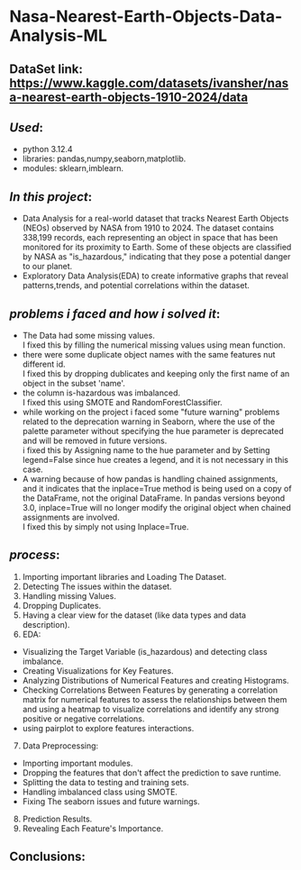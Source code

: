 # Nasa-Nearest-Earth-Objects-Data-Analysis-ML <br/>
## DataSet link: https://www.kaggle.com/datasets/ivansher/nasa-nearest-earth-objects-1910-2024/data <br/>
## *Used*: <br/>
- python 3.12.4 <br/>
- libraries: pandas,numpy,seaborn,matplotlib. <br/>
- modules: sklearn,imblearn. <br/>
## *In this project*: <br/>
- Data Analysis for a real-world dataset that tracks Nearest Earth Objects (NEOs)
observed by NASA from 1910 to 2024. The dataset contains 338,199 records, each representing
an object in space that has been monitored for its proximity to Earth. Some of these objects are
classified by NASA as "is_hazardous," indicating that they pose a potential danger to our planet. <br/>
- Exploratory Data Analysis(EDA) to create informative graphs that reveal patterns,trends, 
and potential correlations within the dataset. <br/>
## *problems i faced and how i solved it*: <br/>
- The Data had some missing values. <br/>
I fixed this by filling the numerical missing values using mean function. <br/>
- there were some duplicate object names with the same features nut different id. <br/>
I fixed this by dropping dublicates and keeping only the first name of an object in the subset 'name'. <br/>
- the column is-hazardous was imbalanced. <br/>
I fixed this using SMOTE and RandomForestClassifier. <br/>
- while working on the project i faced some "future warning" problems related to the deprecation warning in Seaborn, where the use of the palette parameter without specifying the hue parameter is deprecated and will be removed in future versions. <br/>
i fixed this by Assigning name to the hue parameter and by Setting legend=False since hue creates a legend, and it is not necessary in this case. <br/>
- A warning because of how pandas is handling chained assignments, and it indicates that the inplace=True method is being used on a copy of the DataFrame, not the original DataFrame. In pandas versions beyond 3.0, inplace=True will no longer modify the original object when chained assignments are involved. <br/>
I fixed this by simply not using Inplace=True. <br/> 
## *process*: <br/> 
1. Importing important libraries and Loading The Dataset. <br/> 
2. Detecting The issues within the dataset. <br/> 
3. Handling missing Values. <br/> 
4. Dropping Duplicates. <br/> 
5. Having a clear view for the dataset (like data types and data description). <br/> 
6. EDA: <br/>
  - Visualizing the Target Variable (is_hazardous) and detecting class imbalance. <br/>
  - Creating Visualizations for Key Features. <br/>
  - Analyzing Distributions of Numerical Features and creating Histograms. <br/>
  - Checking Correlations Between Features by generating a correlation matrix for numerical features to assess the relationships between them and using a heatmap       to visualize correlations and identify any strong positive or negative correlations. <br/>
  - using pairplot to explore features interactions. <br/>
7. Data Preprocessing: <br/>
  - Importing important modules. <br/>
  - Dropping the features that don't affect the prediction to save runtime. <br/>
  - Splitting the data to testing and training sets. <br/>
  - Handling imbalanced class using SMOTE. <br/>
  - Fixing The seaborn issues and future warnings. <br/>
8. Prediction Results. <br/>
9. Revealing Each Feature's Importance. <br/>
## Conclusions:
